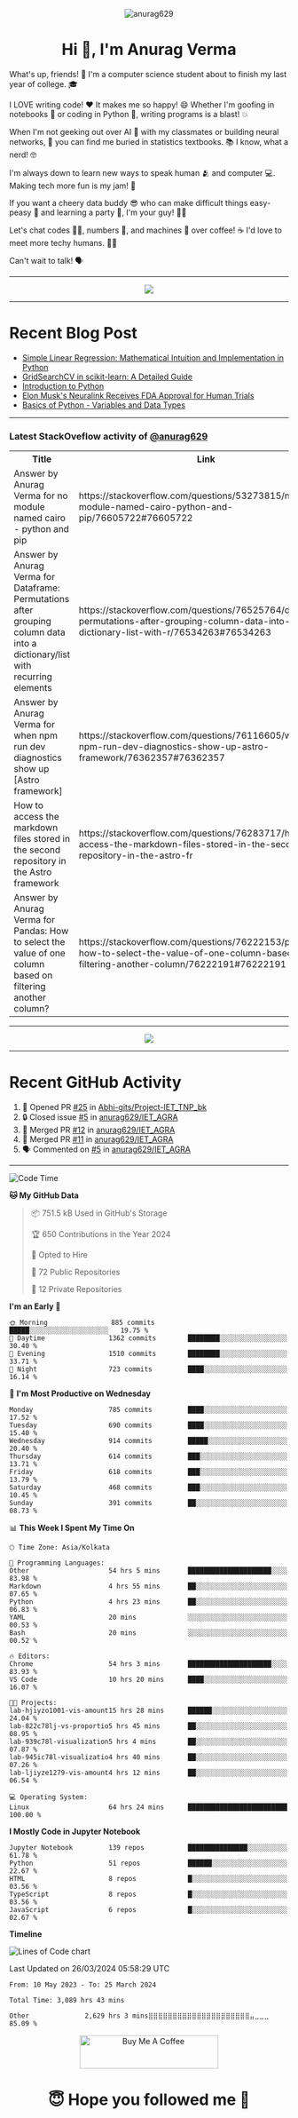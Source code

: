 

<p align="center"> <img src="https://komarev.com/ghpvc/?username=anurag629&label=Profile%20views&color=0e75b6&style=flat" alt="anurag629" /> </p>

<h1 align="center">Hi 👋, I'm Anurag Verma</h1>

What's up, friends! 👋 I'm a computer science student about to finish my last year of college. 🎓

I LOVE writing code! ❤️ It makes me so happy! 😄 Whether I'm goofing in notebooks 📓 or coding in Python 🐍, writing programs is a blast! 💥

When I'm not geeking out over AI 🤖 with my classmates or building neural networks, 🧠 you can find me buried in statistics textbooks. 📚 I know, what a nerd! 🤓

I'm always down to learn new ways to speak human 🫂 and computer 💻. Making tech more fun is my jam! 🍇

If you want a cheery data buddy 😎 who can make difficult things easy-peasy 🥝 and learning a party 🎉, I'm your guy! 🙋‍♂️

Let's chat codes 👨‍💻, numbers 🧮, and machines 🤖 over coffee! ☕ I'd love to meet more techy humans. 💁‍♂️

Can't wait to talk! 🗣️

---

<p align="center">
  <img src="https://spotify-github-profile.vercel.app/api/view.svg?uid=mwvywke3fo2gajpenodnmobfh&cover_image=true&theme=default&show_offline=false&background_color=121212&interchange=false&bar_color=53b14f&bar_color_cover=true">
</p>

---

# Recent Blog Post

<!-- BLOG-POST-LIST:START -->
- [Simple Linear Regression: Mathematical Intuition and Implementation in Python](https://codercops.tech/blog/machine-learning-algorithms/simple-linear-regression-mathematical-intuation)
- [GridSearchCV in scikit-learn: A Detailed Guide](https://codercops.tech/blog/gridsearchcv-in-scikit-learn-a-detailed-guide)
- [Introduction to Python](https://codercops.tech/blog/python-tutorial/introduction-to-python)
- [Elon Musk&#39;s Neuralink Receives FDA Approval for Human Trials](https://codercops.tech/blog/elon-musks-neuralink-receives-fda-approval-for-human-trials)
- [Basics of Python - Variables and Data Types](https://codercops.tech/blog/python-basics-of-python-variables-and-data-types)
<!-- BLOG-POST-LIST:END -->

---

### Latest StackOveflow activity of [@anurag629](https://github.com/anurag629)
<table>
  <tr><th>Title</th><th>Link</th></tr>
  <!-- STACKOVERFLOW:START --><tr><td>Answer by Anurag Verma for no module named cairo - python and pip</td><td>https://stackoverflow.com/questions/53273815/no-module-named-cairo-python-and-pip/76605722#76605722</td></tr><tr><td>Answer by Anurag Verma for Dataframe: Permutations after grouping column data into a dictionary/list with recurring elements</td><td>https://stackoverflow.com/questions/76525764/dataframe-permutations-after-grouping-column-data-into-a-dictionary-list-with-r/76534263#76534263</td></tr><tr><td>Answer by Anurag Verma for when npm run dev diagnostics show up [Astro framework]</td><td>https://stackoverflow.com/questions/76116605/when-npm-run-dev-diagnostics-show-up-astro-framework/76362357#76362357</td></tr><tr><td>How to access the markdown files stored in the second repository in the Astro framework</td><td>https://stackoverflow.com/questions/76283717/how-to-access-the-markdown-files-stored-in-the-second-repository-in-the-astro-fr</td></tr><tr><td>Answer by Anurag Verma for Pandas: How to select the value of one column based on filtering another column?</td><td>https://stackoverflow.com/questions/76222153/pandas-how-to-select-the-value-of-one-column-based-on-filtering-another-column/76222191#76222191</td></tr><!-- STACKOVERFLOW:END -->
</table>

---

<p align="center">
  <img alig src="https://github-profile-trophy.vercel.app/?username=anurag629&theme=onedark&column=-1" />
</p>

---

# Recent GitHub Activity
<!--START_SECTION:activity-->
1. 💪 Opened PR [#25](https://github.com/Abhi-gits/Project-IET_TNP_bk/pull/25) in [Abhi-gits/Project-IET_TNP_bk](https://github.com/Abhi-gits/Project-IET_TNP_bk)
2. 🔒 Closed issue [#5](https://github.com/anurag629/IET_AGRA/issues/5) in [anurag629/IET_AGRA](https://github.com/anurag629/IET_AGRA)
3. 🎉 Merged PR [#12](https://github.com/anurag629/IET_AGRA/pull/12) in [anurag629/IET_AGRA](https://github.com/anurag629/IET_AGRA)
4. 🎉 Merged PR [#11](https://github.com/anurag629/IET_AGRA/pull/11) in [anurag629/IET_AGRA](https://github.com/anurag629/IET_AGRA)
5. 🗣 Commented on [#5](https://github.com/anurag629/IET_AGRA/issues/5#issuecomment-1854540580) in [anurag629/IET_AGRA](https://github.com/anurag629/IET_AGRA)
<!--END_SECTION:activity-->

---

<!--START_SECTION:waka-->
![Code Time](http://img.shields.io/badge/Code%20Time-3%2C093%20hrs%2040%20mins-blue)

**🐱 My GitHub Data** 

> 📦 751.5 kB Used in GitHub's Storage 
 > 
> 🏆 650 Contributions in the Year 2024
 > 
> 💼 Opted to Hire
 > 
> 📜 72 Public Repositories 
 > 
> 🔑 12 Private Repositories 
 > 
**I'm an Early 🐤** 

```text
🌞 Morning                885 commits         █████░░░░░░░░░░░░░░░░░░░░   19.75 % 
🌆 Daytime                1362 commits        ████████░░░░░░░░░░░░░░░░░   30.40 % 
🌃 Evening                1510 commits        ████████░░░░░░░░░░░░░░░░░   33.71 % 
🌙 Night                  723 commits         ████░░░░░░░░░░░░░░░░░░░░░   16.14 % 
```
📅 **I'm Most Productive on Wednesday** 

```text
Monday                   785 commits         ████░░░░░░░░░░░░░░░░░░░░░   17.52 % 
Tuesday                  690 commits         ████░░░░░░░░░░░░░░░░░░░░░   15.40 % 
Wednesday                914 commits         █████░░░░░░░░░░░░░░░░░░░░   20.40 % 
Thursday                 614 commits         ███░░░░░░░░░░░░░░░░░░░░░░   13.71 % 
Friday                   618 commits         ███░░░░░░░░░░░░░░░░░░░░░░   13.79 % 
Saturday                 468 commits         ███░░░░░░░░░░░░░░░░░░░░░░   10.45 % 
Sunday                   391 commits         ██░░░░░░░░░░░░░░░░░░░░░░░   08.73 % 
```


📊 **This Week I Spent My Time On** 

```text
🕑︎ Time Zone: Asia/Kolkata

💬 Programming Languages: 
Other                    54 hrs 5 mins       █████████████████████░░░░   83.98 % 
Markdown                 4 hrs 55 mins       ██░░░░░░░░░░░░░░░░░░░░░░░   07.65 % 
Python                   4 hrs 23 mins       ██░░░░░░░░░░░░░░░░░░░░░░░   06.83 % 
YAML                     20 mins             ░░░░░░░░░░░░░░░░░░░░░░░░░   00.53 % 
Bash                     20 mins             ░░░░░░░░░░░░░░░░░░░░░░░░░   00.52 % 

🔥 Editors: 
Chrome                   54 hrs 3 mins       █████████████████████░░░░   83.93 % 
VS Code                  10 hrs 20 mins      ████░░░░░░░░░░░░░░░░░░░░░   16.07 % 

🐱‍💻 Projects: 
lab-hjiyzo1001-vis-amount15 hrs 28 mins      ██████░░░░░░░░░░░░░░░░░░░   24.04 % 
lab-822c78lj-vs-proportio5 hrs 45 mins       ██░░░░░░░░░░░░░░░░░░░░░░░   08.95 % 
lab-939c78l-visualization5 hrs 4 mins        ██░░░░░░░░░░░░░░░░░░░░░░░   07.87 % 
lab-945ic78l-visualizatio4 hrs 40 mins       ██░░░░░░░░░░░░░░░░░░░░░░░   07.26 % 
lab-ljiyze1279-vis-amount4 hrs 12 mins       ██░░░░░░░░░░░░░░░░░░░░░░░   06.54 % 

💻 Operating System: 
Linux                    64 hrs 24 mins      █████████████████████████   100.00 % 
```

**I Mostly Code in Jupyter Notebook** 

```text
Jupyter Notebook         139 repos           ███████████████░░░░░░░░░░   61.78 % 
Python                   51 repos            ██████░░░░░░░░░░░░░░░░░░░   22.67 % 
HTML                     8 repos             █░░░░░░░░░░░░░░░░░░░░░░░░   03.56 % 
TypeScript               8 repos             █░░░░░░░░░░░░░░░░░░░░░░░░   03.56 % 
JavaScript               6 repos             █░░░░░░░░░░░░░░░░░░░░░░░░   02.67 % 
```



**Timeline**

![Lines of Code chart](https://raw.githubusercontent.com/anurag629/anurag629/main/assets/bar_graph.png)


 Last Updated on 26/03/2024 05:58:29 UTC
<!--END_SECTION:waka-->

<!--START_SECTION:waka-simple-->

```text
From: 10 May 2023 - To: 25 March 2024

Total Time: 3,089 hrs 43 mins

Other              2,629 hrs 3 mins⣿⣿⣿⣿⣿⣿⣿⣿⣿⣿⣿⣿⣿⣿⣿⣿⣿⣿⣿⣿⣿⣤⣀⣀⣀   85.09 %
```

<!--END_SECTION:waka-simple-->

<p align="center"> 
<a href="https://www.buymeacoffee.com/anurag629" target="_blank"><img src="https://cdn.buymeacoffee.com/buttons/default-orange.png" alt="Buy Me A Coffee" height="60" width="250"></a>
</p>


<h1 align="center"> 😇 Hope you followed me 🥰  </h1>
